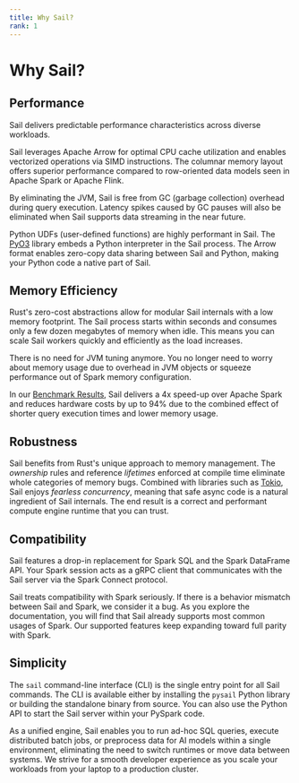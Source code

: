 ```yaml
---
title: Why Sail?
rank: 1
---
```


# Why Sail?

## Performance

Sail delivers predictable performance characteristics across diverse workloads.

Sail leverages Apache Arrow for optimal CPU cache utilization and enables vectorized operations via SIMD instructions. The columnar memory layout offers superior performance compared to row-oriented data models seen in Apache Spark or Apache Flink.

By eliminating the JVM, Sail is free from GC (garbage collection) overhead during query execution. Latency spikes caused by GC pauses will also be eliminated when Sail supports data streaming in the near future.

Python UDFs (user-defined functions) are highly performant in Sail. The [PyO3](https://pyo3.rs/) library embeds a Python interpreter in the Sail process. The Arrow format enables zero-copy data sharing between Sail and Python, making your Python code a native part of Sail.

## Memory Efficiency

Rust's zero-cost abstractions allow for modular Sail internals with a low memory footprint. The Sail process starts within seconds and consumes only a few dozen megabytes of memory when idle. This means you can scale Sail workers quickly and efficiently as the load increases.

There is no need for JVM tuning anymore. You no longer need to worry about memory usage due to overhead in JVM objects or squeeze performance out of Spark memory configuration.

In our [Benchmark Results](../benchmark-results/), Sail delivers a 4x speed-up over Apache Spark and reduces hardware costs by up to 94% due to the combined effect of shorter query execution times and lower memory usage.

## Robustness

Sail benefits from Rust's unique approach to memory management. The _ownership_ rules and reference _lifetimes_ enforced at compile time eliminate whole categories of memory bugs. Combined with libraries such as [Tokio](https://tokio.rs/), Sail enjoys _fearless concurrency_, meaning that safe async code is a natural ingredient of Sail internals. The end result is a correct and performant compute engine runtime that you can trust.

## Compatibility

Sail features a drop-in replacement for Spark SQL and the Spark DataFrame API. Your Spark session acts as a gRPC client that communicates with the Sail server via the Spark Connect protocol.

Sail treats compatibility with Spark seriously. If there is a behavior mismatch between Sail and Spark, we consider it a bug. As you explore the documentation, you will find that Sail already supports most common usages of Spark. Our supported features keep expanding toward full parity with Spark.

## Simplicity

The `sail` command-line interface (CLI) is the single entry point for all Sail commands. The CLI is available either by installing the `pysail` Python library or building the standalone binary from source. You can also use the Python API to start the Sail server within your PySpark code.

As a unified engine, Sail enables you to run ad-hoc SQL queries, execute distributed batch jobs, or preprocess data for AI models within a single environment, eliminating the need to switch runtimes or move data between systems. We strive for a smooth developer experience as you scale your workloads from your laptop to a production cluster.
